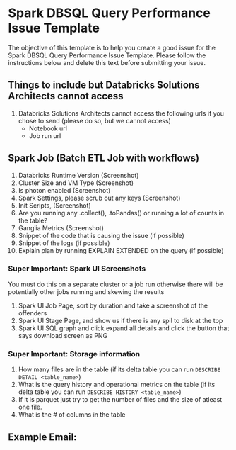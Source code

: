 # Spark DBSQL Query Performance Issue Template

The objective of this template is to help you create a good issue for the Spark DBSQL Query Performance Issue Template. 
Please follow the instructions below and delete this text before submitting your issue.

## Things to include but Databricks Solutions Architects cannot access

1. Databricks Solutions Architects cannot access the following urls if you chose to send (please do so, but we cannot access)
    * Notebook url
    * Job run url

## Spark Job (Batch ETL Job with workflows)

1. Databricks Runtime Version (Screenshot)
2. Cluster Size and VM Type (Screenshot)
3. Is photon enabled (Screenshot)
4. Spark Settings, please scrub out any keys (Screenshot)
5. Init Scripts, (Screenshot)
6. Are you running any .collect(), .toPandas() or running a lot of counts in the table?
7. Ganglia Metrics (Screenshot)
8. Snippet of the code that is causing the issue (if possible)
9. Snippet of the logs (if possible)
10. Explain plan by running EXPLAIN EXTENDED on the query (if possible)


### Super Important: Spark UI Screenshots

You must do this on a separate cluster or a job run otherwise there will be potentially other jobs running and skewing the results

1. Spark UI Job Page, sort by duration and take a screenshot of the offenders
2. Spark UI Stage Page, and show us if there is any spil to disk at the top
3. Spark UI SQL graph and click expand all details and click the button that says download screen as PNG


### Super Important: Storage information

1. How many files are in the table (if its delta table you can run `DESCRIBE DETAIL <table_name>`)
2. What is the query history and operational metrics on the table (if its delta table you can run `DESCRIBE HISTORY <table_name>`)
3. If it is parquet just try to get the number of files and the size of atleast one file.
4. What is the # of columns in the table

## Example Email:


